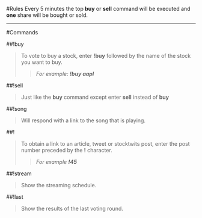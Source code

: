 #Rules
Every 5 minutes the top **buy** or **sell** command will be executed and **one** share will be bought or sold.

*****
#Commands

##!buy <symbol>
>To vote to buy a stock, enter **!buy** followed by the name of the stock you want to buy.
>>*For example: **!buy aapl***

##!sell <symbol>
>Just like the **buy** command except enter **sell** instead of **buy**

##!song
>Will respond with a link to the song that is playing.

##!<number>
> To obtain a link to an article, tweet or stocktwits post, enter the post number preceded by the **!** character.
>>*For example **!45***

##!stream
>Show the streaming schedule.

##!last
>Show the results of the last voting round.
